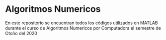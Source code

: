# Algoritmos Numericos
En este repositorio se encuentran todos los códigos utilizados en MATLAB durante el curso de Algoritmos Numericos por Computadora el semestre de Otoño del 2020
